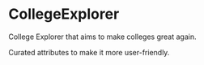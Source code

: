 # CollegeExplorer
College Explorer that aims to make colleges great again.

Curated attributes to make it more user-friendly.